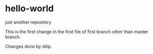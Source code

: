 # hello-world
just another repository

This is the first change in the first file of first branch other than master branch.

Changes done by dilip.
